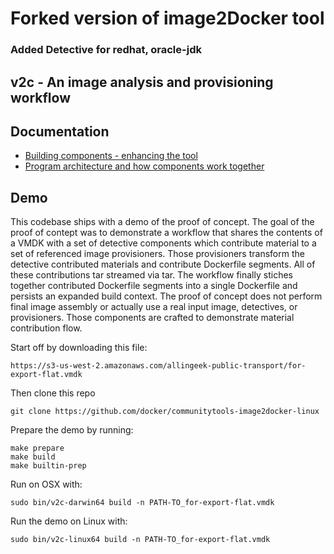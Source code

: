 # Forked version of image2Docker tool

### Added Detective for redhat, oracle-jdk

## v2c - An image analysis and provisioning workflow

## Documentation

* [Building components - enhancing the tool](docs/BUILDING-COMPONENTS.md)
* [Program architecture and how components work together](docs/DESIGN-AND-INTERFACES.md)

## Demo

This codebase ships with a demo of the proof of concept. The goal of the proof of contept was to demonstrate a workflow that shares the contents of a VMDK with a set of detective components which contribute material to a set of referenced image provisioners. Those provisioners transform the detective contributed materials and contribute Dockerfile segments. All of these contributions tar streamed via tar. The workflow finally stiches together contributed Dockerfile segments into a single Dockerfile and persists an expanded build context. The proof of concept does not perform final image assembly or actually use a real input image, detectives, or provisioners. Those components are crafted to demonstrate material contribution flow.

Start off by downloading this file:

    https://s3-us-west-2.amazonaws.com/allingeek-public-transport/for-export-flat.vmdk

Then clone this repo
    
    git clone https://github.com/docker/communitytools-image2docker-linux

Prepare the demo by running:

    make prepare
    make build
    make builtin-prep

Run on OSX with:

    sudo bin/v2c-darwin64 build -n PATH-TO_for-export-flat.vmdk

Run the demo on Linux with:

    sudo bin/v2c-linux64 build -n PATH-TO_for-export-flat.vmdk
